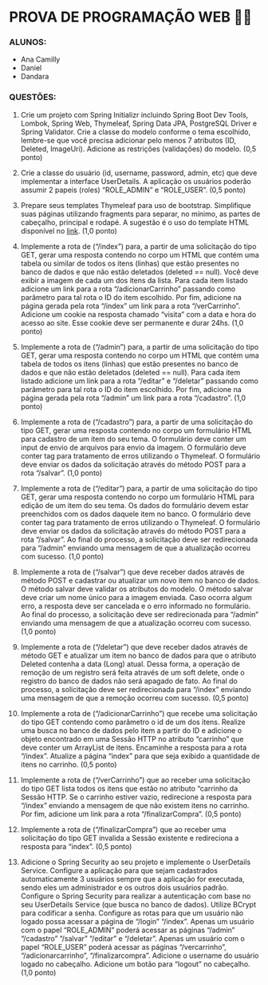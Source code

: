 # PROVA DE PROGRAMAÇÃO WEB 👩‍💻

### ALUNOS:
- Ana Camilly 
- Daniel
- Dandara

### QUESTÕES:

1. Crie um projeto com Spring Initializr incluindo Spring Boot Dev Tools, Lombok, Spring Web, 
Thymeleaf, Spring Data JPA, PostgreSQL Driver e Spring Validator. Crie a classe do modelo 
conforme o tema escolhido, lembre-se que você precisa adicionar pelo menos 7 atributos (ID, 
Deleted, ImageUri). Adicione as restrições (validações) do modelo. (0,5 ponto)

2. Crie a classe do usuário (id, username, password, admin, etc) que deve implementar a interface 
UserDetails. A aplicação os usuários poderão assumir 2 papeis (roles) “ROLE_ADMIN” e 
“ROLE_USER”. (0,5 ponto)

3. Prepare seus templates Thymeleaf para uso de bootstrap. Simplifique suas páginas utilizando 
fragments para separar, no mínimo, as partes de cabeçalho, principal e rodapé. A sugestão é o uso 
do template HTML disponível no [link](https://startbootstrap.com/template/shop-homepage). (1,0 ponto)

4. Implemente a rota de (“/index”) para, a partir de uma solicitação do tipo GET, gerar uma resposta 
contendo no corpo um HTML que contém uma tabela ou similar de todos os itens (linhas) que estão 
presentes no banco de dados e que não estão deletados (deleted == null). Você deve exibir a 
imagem de cada um dos itens da lista. Para cada item listado adicione um link para a rota 
“/adicionarCarrinho” passando como parâmetro para tal rota o ID do item escolhido. Por fim, adicione 
na página gerada pela rota “/index” um link para a rota “/verCarrinho”. Adicione um cookie na resposta 
chamado “visita” com a data e hora do acesso ao site. Esse cookie deve ser permanente e durar 
24hs. (1,0 ponto)

5. Implemente a rota de (“/admin”) para, a partir de uma solicitação do tipo GET, gerar uma resposta 
contendo no corpo um HTML que contém uma tabela de todos os itens (linhas) que estão presentes 
no banco de dados e que não estão deletados (deleted == null). Para cada item listado adicione um 
link para a rota “/editar” e “/deletar” passando como parâmetro para tal rota o ID do item escolhido. 
Por fim, adicione na página gerada pela rota “/admin” um link para a rota “/cadastro”. (1,0 ponto)

6. Implemente a rota de (“/cadastro”) para, a partir de uma solicitação do tipo GET, gerar uma 
resposta contendo no corpo um formulário HTML para cadastro de um item do seu tema. O formulário
deve conter um input de envio de arquivos para envio da imagem. O formulário deve conter tag para 
tratamento de erros utilizando o Thymeleaf. O formulário deve enviar os dados da solicitação através 
do método POST para a rota “/salvar”. (1,0 ponto)

7. Implemente a rota de (“/editar”) para, a partir de uma solicitação do tipo GET, gerar uma resposta 
contendo no corpo um formulário HTML para edição de um item do seu tema. Os dados do formulário
devem estar preenchidos com os dados daquele item no banco. O formulário deve conter tag para 
tratamento de erros utilizando o Thymeleaf. O formulário deve enviar os dados da solicitação através 
do método POST para a rota “/salvar”. Ao final do processo, a solicitação deve ser redirecionada para 
“/admin” enviando uma mensagem de que a atualização ocorreu com sucesso. (1,0 ponto)

8. Implemente a rota de (“/salvar”) que deve receber dados através de método POST e cadastrar ou 
atualizar um novo item no banco de dados. O método salvar deve validar os atributos do modelo. O 
método salvar deve criar um nome único para a imagem enviada. Caso ocorra algum erro, a resposta 
deve ser cancelada e o erro informado no formulário. Ao final do processo, a solicitação deve ser 
redirecionada para “/admin” enviando uma mensagem de que a atualização ocorreu com sucesso.
(1,0 ponto)

9. Implemente a rota de (“/deletar”) que deve receber dados através de método GET e atualizar um 
item no banco de dados para que o atributo Deleted contenha a data (Long) atual. Dessa forma, a 
operação de remoção de um registro será feita através de um soft delete, onde o registro do banco de 
dados não será apagado de fato. Ao final do processo, a solicitação deve ser redirecionada para 
“/index” enviando uma mensagem de que a remoção ocorreu com sucesso. (0,5 ponto)

10. Implemente a rota de (“/adicionarCarrinho”) que recebe uma solicitação do tipo GET contendo 
como parâmetro o id de um dos itens. Realize uma busca no banco de dados pelo item a partir do ID 
e adicione o objeto encontrado em uma Sessão HTTP no atributo “carrinho” que deve conter um 
ArrayList de itens. Encaminhe a resposta para a rota “/index”. Atualize a página “index” para que seja 
exibido a quantidade de itens no carrinho. (0,5 ponto)

11. Implemente a rota de (“/verCarrinho”) que ao receber uma solicitação do tipo GET lista todos os 
itens que estão no atributo “carrinho da Sessão HTTP. Se o carrinho estiver vazio, redirecione a 
resposta para “/index” enviando a mensagem de que não existem itens no carrinho. Por fim, adicione 
um link para a rota “/finalizarCompra”. (0,5 ponto)

12. Implemente a rota de (“/finalizarCompra”) que ao receber uma solicitação do tipo GET invalida a 
Sessão existente e redireciona a resposta para “index”. (0,5 ponto)

13. Adicione o Spring Security ao seu projeto e implemente o UserDetails Service. Configure a 
aplicação para que sejam cadastrados automaticamente 3 usuários sempre que a aplicação for 
executada, sendo eles um administrador e os outros dois usuários padrão. Configure o Spring 
Security para realizar a autenticação com base no seu UserDetails Service (que busca no banco de 
dados). Utilize BCrypt para codificar a senha. Configure as rotas para que um usuário não logado 
possa acessar a página de “/login” “/index”. Apenas um usuário com o papel “ROLE_ADMIN” poderá 
acessar as páginas “/admin” “/cadastro” “/salvar” “/editar” e “/deletar”. Apenas um usuário com o papel 
“ROLE_USER” poderá acessar as páginas “/vercarrinho”, “/adicionarcarrinho”, “/finalizarcompra”.
Adicione o username do usuário logado no cabeçalho. Adicione um botão para “logout” no cabeçalho.
(1,0 ponto)
